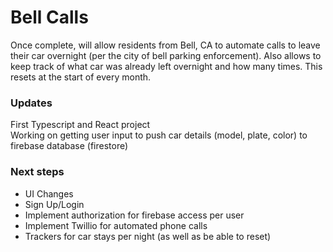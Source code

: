 # Bell Calls
Once complete, will allow residents from Bell, CA to automate calls to leave their car overnight (per the city of bell parking enforcement). Also allows to keep track of what car was already left overnight and how many times. This resets at the start of every month.

### Updates
First Typescript and React project </br>
Working on getting user input to push car details (model, plate, color) to firebase database (firestore)

### Next steps
* UI Changes
* Sign Up/Login
* Implement authorization for firebase access per user 
* Implement Twillio for automated phone calls 
* Trackers for car stays per night (as well as be able to reset)
